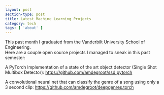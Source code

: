 ```yaml
---
layout: post
section-type: post
title: Latest Machine Learning Projects
category: tech
tags: [ 'about' ]
---
```


This past month I graduated from the Vanderbilt University School of Engineering.  
Here are a couple open source projects I managed to sneak in this past semester:

A PyTorch Implementation of a state of the art object detector (Single Shot Multibox Detector):
https://github.com/amdegroot/ssd.pytorch

A convolutional neural net that can classify the genre of a song using only a 3 second clip:
https://github.com/amdegroot/deepgenres.torch
